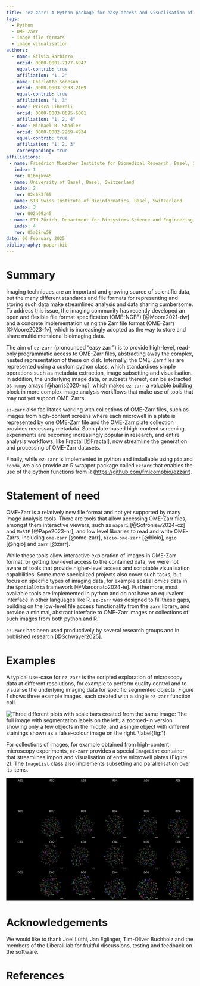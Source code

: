```yaml
---
title: 'ez-zarr: A Python package for easy access and visualisation of OME-Zarr filesets'
tags:
  - Python
  - OME-Zarr
  - image file formats
  - image visualisation
authors:
  - name: Silvia Barbiero
    orcid: 0000-0001-7177-6947
    equal-contrib: true
    affiliation: "1, 2"
  - name: Charlotte Soneson
    orcid: 0000-0003-3833-2169
    equal-contrib: true
    affiliation: "1, 3"
  - name: Prisca Liberali
    orcid: 0000-0003-0695-6081
    affiliation: "1, 2, 4"
  - name: Michael B. Stadler
    orcid: 0000-0002-2269-4934
    equal-contrib: true
    affiliation: "1, 2, 3"
    corresponding: true 
affiliations:
 - name: Friedrich Miescher Institute for Biomedical Research, Basel, Switzerland
   index: 1
   ror: 01bmjkv45
 - name: University of Basel, Basel, Switzerland
   index: 2
   ror: 02s6k3f65
 - name: SIB Swiss Institute of Bioinformatics, Basel, Switzerland
   index: 3
   ror: 002n09z45
 - name: ETH Zürich, Department for Biosystems Science and Engineering (D-BSSE), Basel, Switzerland
   index: 4
   ror: 05a28rw58
date: 06 February 2025
bibliography: paper.bib
---
```


# Summary

Imaging techniques are an important and growing source of scientific data, but the many different standards and file formats for representing and storing such data make streamlined analysis and data sharing cumbersome. To address this issue, the imaging community has recently developed an open and flexible file format specification (OME-NGFF) [@Moore2021-dw] and a concrete implementation using the Zarr file format (OME-Zarr) [@Moore2023-fv], which is increasingly adopted as the way to store and share multidimensional bioimaging data.

The aim of `ez-zarr` (pronounced “easy zarr”) is to provide high-level, read-only programmatic access to OME-Zarr files, abstracting away the complex, nested representation of these on disk. Internally, the OME-Zarr files are represented using a custom python class, which standardises simple operations such as metadata extraction, image subsetting and visualisation. In addition, the underlying image data, or subsets thereof, can be extracted as `numpy` arrays [@harris2020-np], which makes `ez-zarr` a valuable building block in more complex image analysis workflows that make use of tools that may not yet support OME-Zarrs. 

`ez-zarr` also facilitates working with collections of OME-Zarr files, such as images from high-content screens where each microwell in a plate is represented by one OME-Zarr file and the OME-Zarr plate collection provides necessary metadata. Such plate-based high-content screening experiments are becoming increasingly popular in research, and entire analysis workflows, like Fractal [@Fractal], now streamline the generation and processing of OME-Zarr datasets.

Finally, while `ez-zarr` is implemented in python and installable using `pip` and `conda`, we also provide an R wrapper package called `ezzarr` that enables the use of the python functions from R (https://github.com/fmicompbio/ezzarr).


# Statement of need

OME-Zarr is a relatively new file format and not yet supported by many image analysis tools. There are tools that allow accessing OME-Zarr files, amongst them interactive viewers, such as `napari` [@Sofroniew2024-cz] and `MoBIE` [@Pape2023-hr], and low level libraries to read and write OME-Zarrs, including `ome-zarr` [@ome-zarr], `bioio-ome-zarr` [@bioio], `ngio` [@ngio] and `zarr` [@zarr].

While these tools allow interactive exploration of images in OME-Zarr format, or getting low-level access to the contained data, we were not aware of tools that provide higher-level access and scriptable visualisation capabilities. Some more specialized projects also cover such tasks, but focus on specific types of imaging data, for example spatial omics data in the `SpatialData` framework [@Marconato2024-ie]. Furthermore, most available tools are implemented in python and do not have an equivalent interface in other languages like R. `ez-zarr` was designed to fill these gaps, building on the low-level file access functionality from the `zarr` library, and provide a minimal, abstract interface to OME-Zarr images or collections of such images from both python and R.

`ez-zarr` has been used productively by several research groups and in published research [@Schwayer2025]. 


# Examples

A typical use-case for `ez-zarr` is the scripted exploration of microscopy data at different resolutions, for example to perform quality control and to visualise the underlying imaging data for specific segmented objects. Figure 1 shows three example images, each created with a single `ez-zarr` function call.

![Three different plots with scale bars created from the same image: The full image with segmentation labels on the left, a zoomed-in version showing only a few objects in the middle, and a single object with different stainings shown as a false-colour image on the right. \label{fig:1}](figures/Figure1.png)

For collections of images, for example obtained from high-content microscopy experiments, `ez-zarr` provides a special `ImageList` container that streamlines import and visualisation of entire microwell plates (Figure 2). The `ImageList` class also implements subsetting and parallelisation over its items. 

![Example of a 24-well plate, in which only 15 of the wells were used in the experiment. The underlying data (a folder containing 15 OME-Zarrs) can be directly imported and visualised using `ez-zarr`. Here, we have additionally overlaid the intensity images with their corresponding segmentation labels, also stored in the OME-Zarr. \label{fig:2}](figures/Figure2.png)


# Acknowledgements

We would like to thank Joel Lüthi, Jan Eglinger, Tim-Oliver Buchholz and the members of the Liberali lab for fruitful discussions, testing and feedback on the software. 

# References

